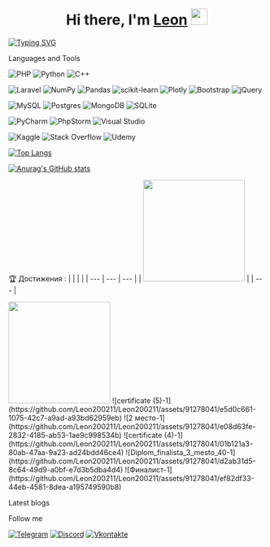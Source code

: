 <h1 align="center">Hi there, I'm <a href="#" target="_blank">Leon</a> 
<img src="https://github.com/blackcater/blackcater/raw/main/images/Hi.gif" height="32"/></h1>

[![Typing SVG](https://readme-typing-svg.herokuapp.com?color=%2336BCF7&lines=Computer+science+student)](https://git.io/typing-svg)



Languages and Tools

![PHP](https://img.shields.io/badge/php-%23777BB4.svg?style=for-the-badge&logo=php&logoColor=white)
![Python](https://img.shields.io/badge/python-3670A0?style=for-the-badge&logo=python&logoColor=ffdd54)
![C++](https://img.shields.io/badge/c++-%2300599C.svg?style=for-the-badge&logo=c%2B%2B&logoColor=white)


![Laravel](https://img.shields.io/badge/laravel-%23FF2D20.svg?style=for-the-badge&logo=laravel&logoColor=white)
![NumPy](https://img.shields.io/badge/numpy-%23013243.svg?style=for-the-badge&logo=numpy&logoColor=white)
![Pandas](https://img.shields.io/badge/pandas-%23150458.svg?style=for-the-badge&logo=pandas&logoColor=white)
![scikit-learn](https://img.shields.io/badge/scikit--learn-%23F7931E.svg?style=for-the-badge&logo=scikit-learn&logoColor=white)
![Plotly](https://img.shields.io/badge/Plotly-%233F4F75.svg?style=for-the-badge&logo=plotly&logoColor=white)
![Bootstrap](https://img.shields.io/badge/bootstrap-%23563D7C.svg?style=for-the-badge&logo=bootstrap&logoColor=white)
![jQuery](https://img.shields.io/badge/jquery-%230769AD.svg?style=for-the-badge&logo=jquery&logoColor=white)

![MySQL](https://img.shields.io/badge/mysql-%2300f.svg?style=for-the-badge&logo=mysql&logoColor=white)
![Postgres](https://img.shields.io/badge/postgres-%23316192.svg?style=for-the-badge&logo=postgresql&logoColor=white)
![MongoDB](https://img.shields.io/badge/MongoDB-%234ea94b.svg?style=for-the-badge&logo=mongodb&logoColor=white)
![SQLite](https://img.shields.io/badge/sqlite-%2307405e.svg?style=for-the-badge&logo=sqlite&logoColor=white)



![PyCharm](https://img.shields.io/badge/pycharm-143?style=for-the-badge&logo=pycharm&logoColor=black&color=black&labelColor=green)
![PhpStorm](https://img.shields.io/badge/phpstorm-143?style=for-the-badge&logo=phpstorm&logoColor=black&color=black&labelColor=darkorchid)
![Visual Studio](https://img.shields.io/badge/Visual%20Studio-5C2D91.svg?style=for-the-badge&logo=visual-studio&logoColor=white)



![Kaggle](https://img.shields.io/badge/Kaggle-035a7d?style=for-the-badge&logo=kaggle&logoColor=white)
![Stack Overflow](https://img.shields.io/badge/-Stackoverflow-FE7A16?style=for-the-badge&logo=stack-overflow&logoColor=white)
![Udemy](https://img.shields.io/badge/Udemy-A435F0?style=for-the-badge&logo=Udemy&logoColor=white)



<!---Для подробной версии-->
[![Top Langs](https://github-readme-stats.vercel.app/api/top-langs/?username=Leon200211)](https://github.com/anuraghazra/github-readme-stats)


[![Anurag's GitHub stats](https://github-readme-stats.vercel.app/api?username=Leon200211)](https://github.com/anuraghazra/github-readme-stats)




🏆 Достижения :
|                                                                                                        |           |          |
| ---                                                                                                    | ---       | ---      |
| <img src="https://github.com/Leon200211/Leon200211/blob/main/file_1.png" width="200" height="200">     |           | ---      |



<img src="[http://url.to/image.png](https://github.com/Leon200211/Leon200211/assets/91278041/e5d0c661-1075-42c7-a9ad-a93bd62959eb)" width="200" height="200">
![certificate (5)-1](https://github.com/Leon200211/Leon200211/assets/91278041/e5d0c661-1075-42c7-a9ad-a93bd62959eb)
![2 место-1](https://github.com/Leon200211/Leon200211/assets/91278041/e08d63fe-2832-4185-ab53-1ae9c998534b)
![certificate (4)-1](https://github.com/Leon200211/Leon200211/assets/91278041/01b121a3-80ab-47aa-9a23-ad24bdd46ce4)
![Diplom_finalista_3_mesto_40-1](https://github.com/Leon200211/Leon200211/assets/91278041/d2ab31d5-8c64-49d9-a0bf-e7d3b5dba4d4)
![Финалист-1](https://github.com/Leon200211/Leon200211/assets/91278041/ef82df33-44eb-4581-8dea-a195749590b8)




Latest blogs


Follow me


[![Telegram](https://img.shields.io/badge/Telegram-2CA5E0?style=for-the-badge&logo=telegram&logoColor=white)](https://t.me/fitlent)
[![Discord](https://img.shields.io/badge/Discord-%237289DA.svg?style=for-the-badge&logo=discord&logoColor=white)](https://discordapp.com/users/fitlent#2652/)
[![Vkontakte](https://img.shields.io/badge/-Vkontakte-090909?style=for-the-badge&logo=Vk&logoColor=4F7DB3)](https://vk.com/leonfitlent)

